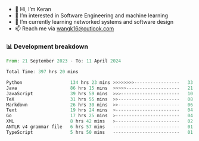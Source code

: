 - 👋 Hi, I’m Keran
- 👀 I’m interested in Software Engineering and machine learning
- 🌱 I’m currently learning networked systems and software design
- 📫 Reach me via wangk16@outlook.com


###  📊 Development breakdown
<!--START_SECTION:waka-->

```rust
From: 21 September 2023 - To: 11 April 2024

Total Time: 397 hrs 20 mins

Python                  134 hrs 23 mins >>>>>>>>-----------------   33.69 %
Java                    86 hrs 15 mins  >>>>>--------------------   21.62 %
JavaScript              39 hrs 59 mins  >>>----------------------   10.03 %
TeX                     31 hrs 55 mins  >>-----------------------   08.00 %
Markdown                26 hrs 30 mins  >>-----------------------   06.65 %
Text                    19 hrs 24 mins  >------------------------   04.87 %
Go                      17 hrs 25 mins  >------------------------   04.37 %
XML                     8 hrs 42 mins   >------------------------   02.18 %
ANTLR v4 grammar file   6 hrs 57 mins   -------------------------   01.75 %
TypeScript              5 hrs 50 mins   -------------------------   01.46 %
```

<!--END_SECTION:waka-->

<!---
keran-w/keran-w is a ✨ special ✨ repository because its `README.md` (this file) appears on your GitHub profile.
You can click the Preview link to take a look at your changes.
--->
